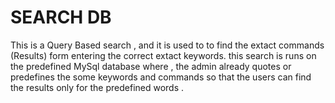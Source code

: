 # SEARCH DB

This is a Query Based search , and it is used to to find the extact commands (Results)  form entering the correct  extact keywords. this search is runs on the predefined MySql database where , the admin already quotes or predefines the some keywords and commands so that the users can find the results only for the predefined words . 
